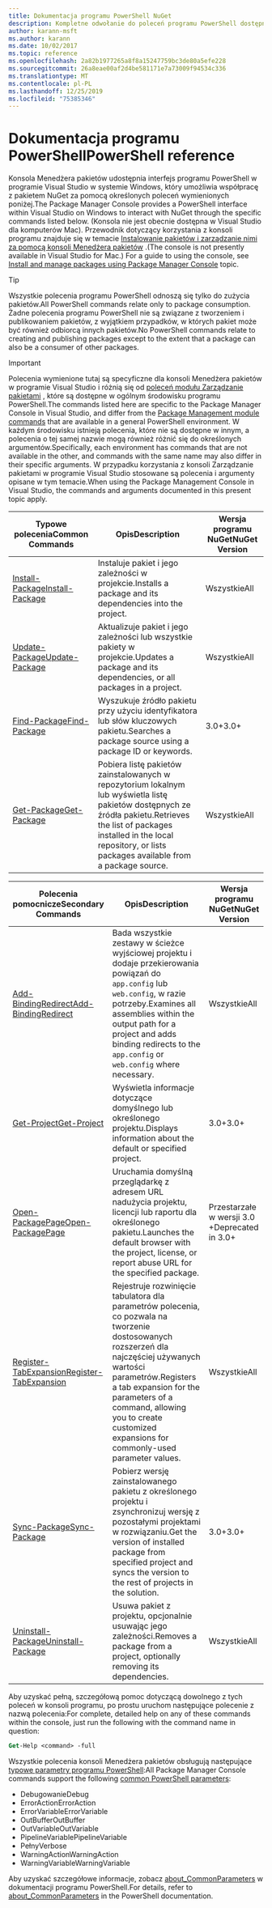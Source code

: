 ```yaml
---
title: Dokumentacja programu PowerShell NuGet
description: Kompletne odwołanie do poleceń programu PowerShell dostępnych w konsoli Menedżera pakietów NuGet w programie Visual Studio.
author: karann-msft
ms.author: karann
ms.date: 10/02/2017
ms.topic: reference
ms.openlocfilehash: 2a82b1977265a8f8a15247759bc3de80a5efe228
ms.sourcegitcommit: 26a8eae00af2d4be581171e7a73009f94534c336
ms.translationtype: MT
ms.contentlocale: pl-PL
ms.lasthandoff: 12/25/2019
ms.locfileid: "75385346"
---
```

# <a name="powershell-reference"></a><span data-ttu-id="f9052-103">Dokumentacja programu PowerShell</span><span class="sxs-lookup"><span data-stu-id="f9052-103">PowerShell reference</span></span>

<span data-ttu-id="f9052-104">Konsola Menedżera pakietów udostępnia interfejs programu PowerShell w programie Visual Studio w systemie Windows, który umożliwia współpracę z pakietem NuGet za pomocą określonych poleceń wymienionych poniżej.</span><span class="sxs-lookup"><span data-stu-id="f9052-104">The Package Manager Console provides a PowerShell interface within Visual Studio on Windows to interact with NuGet through the specific commands listed below.</span></span> <span data-ttu-id="f9052-105">(Konsola nie jest obecnie dostępna w Visual Studio dla komputerów Mac). Przewodnik dotyczący korzystania z konsoli programu znajduje się w temacie [Instalowanie pakietów i zarządzanie nimi za pomocą konsoli Menedżera pakietów](../consume-packages/install-use-packages-powershell.md) .</span><span class="sxs-lookup"><span data-stu-id="f9052-105">(The console is not presently available in Visual Studio for Mac.) For a guide to using the console, see [Install and manage packages using Package Manager Console](../consume-packages/install-use-packages-powershell.md) topic.</span></span>

> [!Tip]
> <span data-ttu-id="f9052-106">Wszystkie polecenia programu PowerShell odnoszą się tylko do zużycia pakietów.</span><span class="sxs-lookup"><span data-stu-id="f9052-106">All PowerShell commands relate only to package consumption.</span></span> <span data-ttu-id="f9052-107">Żadne polecenia programu PowerShell nie są związane z tworzeniem i publikowaniem pakietów, z wyjątkiem przypadków, w których pakiet może być również odbiorcą innych pakietów.</span><span class="sxs-lookup"><span data-stu-id="f9052-107">No PowerShell commands relate to creating and publishing packages except to the extent that a package can also be a consumer of other packages.</span></span>

> [!Important]
> <span data-ttu-id="f9052-108">Polecenia wymienione tutaj są specyficzne dla konsoli Menedżera pakietów w programie Visual Studio i różnią się od [poleceń modułu Zarządzanie pakietami](/powershell/module/packagemanagement/?view=powershell-6) , które są dostępne w ogólnym środowisku programu PowerShell.</span><span class="sxs-lookup"><span data-stu-id="f9052-108">The commands listed here are specific to the Package Manager Console in Visual Studio, and differ from the [Package Management module commands](/powershell/module/packagemanagement/?view=powershell-6) that are available in a general PowerShell environment.</span></span> <span data-ttu-id="f9052-109">W każdym środowisku istnieją polecenia, które nie są dostępne w innym, a polecenia o tej samej nazwie mogą również różnić się do określonych argumentów.</span><span class="sxs-lookup"><span data-stu-id="f9052-109">Specifically, each environment has commands that are not available in the other, and commands with the same name may also differ in their specific arguments.</span></span> <span data-ttu-id="f9052-110">W przypadku korzystania z konsoli Zarządzanie pakietami w programie Visual Studio stosowane są polecenia i argumenty opisane w tym temacie.</span><span class="sxs-lookup"><span data-stu-id="f9052-110">When using the Package Management Console in Visual Studio, the commands and arguments documented in this present topic apply.</span></span>

| <span data-ttu-id="f9052-111">Typowe polecenia</span><span class="sxs-lookup"><span data-stu-id="f9052-111">Common Commands</span></span> | <span data-ttu-id="f9052-112">Opis</span><span class="sxs-lookup"><span data-stu-id="f9052-112">Description</span></span> | <span data-ttu-id="f9052-113">Wersja programu NuGet</span><span class="sxs-lookup"><span data-stu-id="f9052-113">NuGet Version</span></span> |
| --- | --- | --- |
| [<span data-ttu-id="f9052-114">Install-Package</span><span class="sxs-lookup"><span data-stu-id="f9052-114">Install-Package</span></span>](ps-reference/ps-ref-install-package.md) | <span data-ttu-id="f9052-115">Instaluje pakiet i jego zależności w projekcie.</span><span class="sxs-lookup"><span data-stu-id="f9052-115">Installs a package and its dependencies into the project.</span></span> | <span data-ttu-id="f9052-116">Wszystkie</span><span class="sxs-lookup"><span data-stu-id="f9052-116">All</span></span> |
| [<span data-ttu-id="f9052-117">Update-Package</span><span class="sxs-lookup"><span data-stu-id="f9052-117">Update-Package</span></span>](ps-reference/ps-ref-update-package.md) | <span data-ttu-id="f9052-118">Aktualizuje pakiet i jego zależności lub wszystkie pakiety w projekcie.</span><span class="sxs-lookup"><span data-stu-id="f9052-118">Updates a package and its dependencies, or all packages in a project.</span></span> | <span data-ttu-id="f9052-119">Wszystkie</span><span class="sxs-lookup"><span data-stu-id="f9052-119">All</span></span> |
| [<span data-ttu-id="f9052-120">Find-Package</span><span class="sxs-lookup"><span data-stu-id="f9052-120">Find-Package</span></span>](ps-reference/ps-ref-find-package.md) | <span data-ttu-id="f9052-121">Wyszukuje źródło pakietu przy użyciu identyfikatora lub słów kluczowych pakietu.</span><span class="sxs-lookup"><span data-stu-id="f9052-121">Searches a package source using a package ID or keywords.</span></span> | <span data-ttu-id="f9052-122">3.0+</span><span class="sxs-lookup"><span data-stu-id="f9052-122">3.0+</span></span> |
| [<span data-ttu-id="f9052-123">Get-Package</span><span class="sxs-lookup"><span data-stu-id="f9052-123">Get-Package</span></span>](ps-reference/ps-ref-get-package.md) | <span data-ttu-id="f9052-124">Pobiera listę pakietów zainstalowanych w repozytorium lokalnym lub wyświetla listę pakietów dostępnych ze źródła pakietu.</span><span class="sxs-lookup"><span data-stu-id="f9052-124">Retrieves the list of packages installed in the local repository, or lists packages available from a package source.</span></span> | <span data-ttu-id="f9052-125">Wszystkie</span><span class="sxs-lookup"><span data-stu-id="f9052-125">All</span></span> |

| <span data-ttu-id="f9052-126">Polecenia pomocnicze</span><span class="sxs-lookup"><span data-stu-id="f9052-126">Secondary Commands</span></span> | <span data-ttu-id="f9052-127">Opis</span><span class="sxs-lookup"><span data-stu-id="f9052-127">Description</span></span> | <span data-ttu-id="f9052-128">Wersja programu NuGet</span><span class="sxs-lookup"><span data-stu-id="f9052-128">NuGet Version</span></span> |
| --- | --- | --- |
| [<span data-ttu-id="f9052-129">Add-BindingRedirect</span><span class="sxs-lookup"><span data-stu-id="f9052-129">Add-BindingRedirect</span></span>](ps-reference/ps-ref-add-bindingredirect.md) | <span data-ttu-id="f9052-130">Bada wszystkie zestawy w ścieżce wyjściowej projektu i dodaje przekierowania powiązań do `app.config` lub `web.config`, w razie potrzeby.</span><span class="sxs-lookup"><span data-stu-id="f9052-130">Examines all assemblies within the output path for a project and adds binding redirects to the `app.config` or `web.config` where necessary.</span></span> | <span data-ttu-id="f9052-131">Wszystkie</span><span class="sxs-lookup"><span data-stu-id="f9052-131">All</span></span> |
| [<span data-ttu-id="f9052-132">Get-Project</span><span class="sxs-lookup"><span data-stu-id="f9052-132">Get-Project</span></span>](ps-reference/ps-ref-get-project.md) | <span data-ttu-id="f9052-133">Wyświetla informacje dotyczące domyślnego lub określonego projektu.</span><span class="sxs-lookup"><span data-stu-id="f9052-133">Displays information about the default or specified project.</span></span> | <span data-ttu-id="f9052-134">3.0+</span><span class="sxs-lookup"><span data-stu-id="f9052-134">3.0+</span></span> |
| [<span data-ttu-id="f9052-135">Open-PackagePage</span><span class="sxs-lookup"><span data-stu-id="f9052-135">Open-PackagePage</span></span>](ps-reference/ps-ref-open-packagepage.md) | <span data-ttu-id="f9052-136">Uruchamia domyślną przeglądarkę z adresem URL nadużycia projektu, licencji lub raportu dla określonego pakietu.</span><span class="sxs-lookup"><span data-stu-id="f9052-136">Launches the default browser with the project, license, or report abuse URL for the specified package.</span></span> | <span data-ttu-id="f9052-137">Przestarzałe w wersji 3.0 +</span><span class="sxs-lookup"><span data-stu-id="f9052-137">Deprecated in 3.0+</span></span> |
| [<span data-ttu-id="f9052-138">Register-TabExpansion</span><span class="sxs-lookup"><span data-stu-id="f9052-138">Register-TabExpansion</span></span>](ps-reference/ps-ref-register-tabexpansion.md) | <span data-ttu-id="f9052-139">Rejestruje rozwinięcie tabulatora dla parametrów polecenia, co pozwala na tworzenie dostosowanych rozszerzeń dla najczęściej używanych wartości parametrów.</span><span class="sxs-lookup"><span data-stu-id="f9052-139">Registers a tab expansion for the parameters of a command, allowing you to create customized expansions for commonly-used parameter values.</span></span> | <span data-ttu-id="f9052-140">Wszystkie</span><span class="sxs-lookup"><span data-stu-id="f9052-140">All</span></span> |
| [<span data-ttu-id="f9052-141">Sync-Package</span><span class="sxs-lookup"><span data-stu-id="f9052-141">Sync-Package</span></span>](ps-reference/ps-ref-sync-package.md) | <span data-ttu-id="f9052-142">Pobierz wersję zainstalowanego pakietu z określonego projektu i zsynchronizuj wersję z pozostałymi projektami w rozwiązaniu.</span><span class="sxs-lookup"><span data-stu-id="f9052-142">Get the version of installed package from specified project and syncs the version to the rest of projects in the solution.</span></span> | <span data-ttu-id="f9052-143">3.0+</span><span class="sxs-lookup"><span data-stu-id="f9052-143">3.0+</span></span> |
| [<span data-ttu-id="f9052-144">Uninstall-Package</span><span class="sxs-lookup"><span data-stu-id="f9052-144">Uninstall-Package</span></span>](ps-reference/ps-ref-uninstall-package.md) | <span data-ttu-id="f9052-145">Usuwa pakiet z projektu, opcjonalnie usuwając jego zależności.</span><span class="sxs-lookup"><span data-stu-id="f9052-145">Removes a package from a project, optionally removing its dependencies.</span></span> | <span data-ttu-id="f9052-146">Wszystkie</span><span class="sxs-lookup"><span data-stu-id="f9052-146">All</span></span> |

<span data-ttu-id="f9052-147">Aby uzyskać pełną, szczegółową pomoc dotyczącą dowolnego z tych poleceń w konsoli programu, po prostu uruchom następujące polecenie z nazwą polecenia:</span><span class="sxs-lookup"><span data-stu-id="f9052-147">For complete, detailed help on any of these commands within the console, just run the following with the command name in question:</span></span>

```ps
Get-Help <command> -full
```

<span data-ttu-id="f9052-148">Wszystkie polecenia konsoli Menedżera pakietów obsługują następujące [typowe parametry programu PowerShell](https://go.microsoft.com/fwlink/?LinkID=113216):</span><span class="sxs-lookup"><span data-stu-id="f9052-148">All Package Manager Console commands support the following [common PowerShell parameters](https://go.microsoft.com/fwlink/?LinkID=113216):</span></span>

- <span data-ttu-id="f9052-149">Debugowanie</span><span class="sxs-lookup"><span data-stu-id="f9052-149">Debug</span></span>
- <span data-ttu-id="f9052-150">ErrorAction</span><span class="sxs-lookup"><span data-stu-id="f9052-150">ErrorAction</span></span>
- <span data-ttu-id="f9052-151">ErrorVariable</span><span class="sxs-lookup"><span data-stu-id="f9052-151">ErrorVariable</span></span>
- <span data-ttu-id="f9052-152">OutBuffer</span><span class="sxs-lookup"><span data-stu-id="f9052-152">OutBuffer</span></span>
- <span data-ttu-id="f9052-153">OutVariable</span><span class="sxs-lookup"><span data-stu-id="f9052-153">OutVariable</span></span>
- <span data-ttu-id="f9052-154">PipelineVariable</span><span class="sxs-lookup"><span data-stu-id="f9052-154">PipelineVariable</span></span>
- <span data-ttu-id="f9052-155">Pełny</span><span class="sxs-lookup"><span data-stu-id="f9052-155">Verbose</span></span>
- <span data-ttu-id="f9052-156">WarningAction</span><span class="sxs-lookup"><span data-stu-id="f9052-156">WarningAction</span></span>
- <span data-ttu-id="f9052-157">WarningVariable</span><span class="sxs-lookup"><span data-stu-id="f9052-157">WarningVariable</span></span>

<span data-ttu-id="f9052-158">Aby uzyskać szczegółowe informacje, zobacz [about_CommonParameters](https://go.microsoft.com/fwlink/?LinkID=113216) w dokumentacji programu PowerShell.</span><span class="sxs-lookup"><span data-stu-id="f9052-158">For details, refer to [about_CommonParameters](https://go.microsoft.com/fwlink/?LinkID=113216) in the PowerShell documentation.</span></span>
